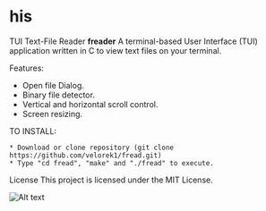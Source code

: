 # his
TUI Text-File Reader **freader**
A terminal-based User Interface (TUI) application written in C to view text files on your terminal. 

Features:
- Open file Dialog.
- Binary file detector.
- Vertical and horizontal scroll control.
- Screen resizing.

TO INSTALL:  

    * Download or clone repository (git clone https://github.com/velorek1/fread.git)
    * Type "cd fread", "make" and "./fread" to execute.
    
License
This project is licensed under the MIT License.

![Alt text](screencap.png?raw=true "Demo")


